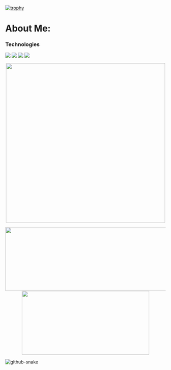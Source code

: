 [![trophy](https://github-profile-trophy.vercel.app/?username=majakovsky&rank=SSS,SS,S,AAA,AA,A,B,C,SECRET&title=MultiLanguage,Commit,Stars,Repositories,Followers,Issues&margin-w=3)](https://github.com/ryo-ma/github-profile-trophy)

# About Me:

### Technologies 
<img src="https://img.shields.io/badge/Python-f9d64e.svg?logo=python&style=flat"> <img src="https://img.shields.io/badge/HTML5-222222.svg?logo=html5&style=flat">
 <img src="https://img.shields.io/badge/CSS3-1572B6.svg?logo=css3&style=flat"> <img src="https://img.shields.io/badge/javascript-3577c4.svg?logo=javascript&style=flat"> 


<p align="center">
 <img src="https://github.com/majakovsky/majakovsky/assets/90866868/c63c527b-23d9-478a-89df-1abe130e742b" width="500"" />
</p>


<p align="center">
  <img width="600" height="200" src="https://github-readme-stats.vercel.app/api?username=majakovsky&show_icons=true&theme=vision-friendly-dark">
  <img width="400" height="200" src="https://github-readme-stats.vercel.app/api/top-langs/?username=majakovsky&size_weight=0.0005&count_weight=0.3&layout=compact&theme=vision-friendly-dark">
</p>
 
![github-snake](https://github.com/user-attachments/assets/d8e3602a-80ae-41b5-8942-6ec391732693)


